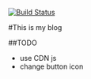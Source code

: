[![Build Status](https://travis-ci.org/kennedy-han/kennedy-han.github.io.svg?branch=master)](https://travis-ci.org/kennedy-han/kennedy-han.github.io)

#This is my blog

##TODO
* use CDN js
* change button icon